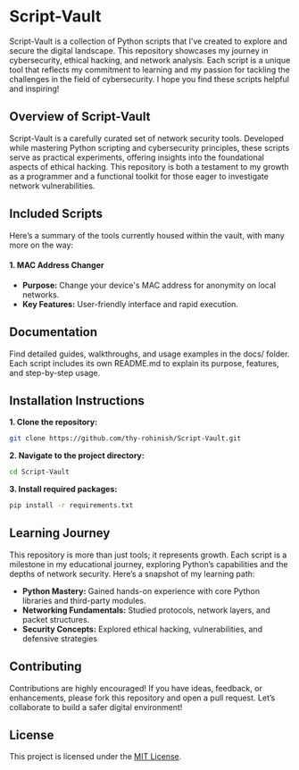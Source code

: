 # Script-Vault 
Script-Vault is a collection of Python scripts that I’ve created to explore and secure the digital landscape. This repository showcases my journey in cybersecurity, ethical hacking, and network analysis. Each script is a unique tool that reflects my commitment to learning and my passion for tackling the challenges in the field of cybersecurity. I hope you find these scripts helpful and inspiring!

##  Overview of Script-Vault
Script-Vault is a carefully curated set of network security tools. Developed while mastering Python scripting and cybersecurity principles, these scripts serve as practical experiments, offering insights into the foundational aspects of ethical hacking. This repository is both a testament to my growth as a programmer and a functional toolkit for those eager to investigate network vulnerabilities.

##  Included Scripts
Here’s a summary of the tools currently housed within the vault, with many more on the way:

#### 1. MAC Address Changer 
- **Purpose:** Change your device's MAC address for anonymity on local networks.
- **Key Features:** User-friendly interface and rapid execution.

## Documentation
Find detailed guides, walkthroughs, and usage examples in the docs/ folder. Each script includes its own README.md to explain its purpose, features, and step-by-step usage.

## Installation Instructions

**1. Clone the repository:**
```bash 
git clone https://github.com/thy-rohinish/Script-Vault.git
```

**2. Navigate to the project directory:**
``` bash 
cd Script-Vault
```

**3. Install required packages:**
```bash 
pip install -r requirements.txt
```

## Learning Journey
This repository is more than just tools; it represents growth. Each script is a milestone in my educational journey, exploring Python’s capabilities and the depths of network security. Here’s a snapshot of my learning path:

- **Python Mastery:** Gained hands-on experience with core Python libraries and third-party modules.
- **Networking Fundamentals:** Studied protocols, network layers, and packet structures.
- **Security Concepts:** Explored ethical hacking, vulnerabilities, and defensive strategies

## Contributing
Contributions are highly encouraged! If you have ideas, feedback, or enhancements, please fork this repository and open a pull request. Let’s collaborate to build a safer digital environment!

## License
This project is licensed under the [MIT License](./LICENSE.md).